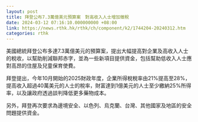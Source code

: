 ```yaml
---
layout: post
title: 拜登公布7.3萬億美元預算案　對高收入人士增加徵稅
date: 2024-03-12 07:16:10.000000000 +08:00
link: https://news.rthk.hk/rthk/ch/component/k2/1744204-20240312.htm
categories: rthk
---
```


美國總統拜登公布多達7.3萬億美元的預算案，提出大幅提高對企業及高收入人士的稅收，以幫助削減聯邦赤字，並為一些新項目提供資金，包括幫助低收入人士應對高昂的住屋及兒童保育使費。

拜登提出，今年10月開始的2025財政年度，企業所得稅稅率由21%提高至28%，提高收入超過40萬美元的人士的稅率，財富達到1億美元的人士至少繳納25%所得率，以及讓政府透過談判降低更多藥物成本。

另外，拜登再次要求為邊境安全、以色列、烏克蘭、台灣、其他國家及地區的安全問題提供資金。
